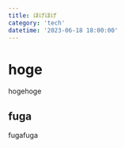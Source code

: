 ```yaml
---
title: ほげほげ
category: 'tech'
datetime: '2023-06-18 18:00:00'
---
```


# hoge
hogehoge

## fuga
fugafuga
